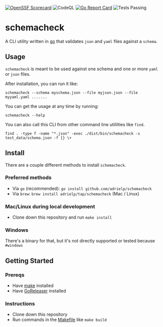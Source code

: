 [![OpenSSF Scorecard](https://api.securityscorecards.dev/projects/github.com/adrielp/schemacheck/badge)](https://api.securityscorecards.dev/projects/github.com/adrielp/schemacheck)
![CodeQL](https://github.com/adrielp/schemacheck/workflows/CodeQL/badge.svg?branch=main)
[![Go Report Card](https://goreportcard.com/badge/github.com/adrielp/schemacheck)](https://goreportcard.com/report/github.com/adrielp/schemacheck)
![Tests Passing](https://github.com/adrielp/schemacheck/workflows/Make%20Test%20and%20Checks/badge.svg?branch=main)

# schemacheck
A CLI utility written in [go](go.dev) that validates `json` and `yaml` files
against a `schema`.

## Usage 
`schemacheck` is meant to be used against one schema and one or more `yaml` or
`json` files. 

After installation, you can run it like:
```
schemacheck --schema myschema.json --file myjson.json --file myyaml.yaml .......
```

You can get the usage at any time by running:
```
schemacheck --help
```

You can also call this CLI from other command line utililties like `find`.
```
find . -type f -name "*.json" -exec ./dist/bin/schemacheck -s test_data/schema.json -f {} \+
```

## Install
There are a couple different methods to install `schemacheck`.

### Preferred methods
* Via `go` (recommended): `go install github.com/adrielp/schemacheck`
* Via `brew`: `brew install adrielp/tap/schemacheck` (Mac / Linux)


### Mac/Linux during local development
* Clone down this repository and run `make install`

### Windows
There's a binary for that, but it's not directly supported or tested because `#windows`

## Getting Started
### Prereqs
* Have [make](https://www.gnu.org/software/make/) installed
* Have [GoReleaser](https://goreleaser.com/) installed

### Instructions
* Clone down this repository
* Run commands in the [Makefile](./Makefile) like `make build`
